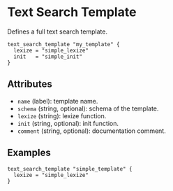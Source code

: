 # Text Search Template

Defines a full text search template.

```hcl
text_search_template "my_template" {
  lexize = "simple_lexize"
  init   = "simple_init"
}
```

## Attributes
- `name` (label): template name.
- `schema` (string, optional): schema of the template.
- `lexize` (string): lexize function.
- `init` (string, optional): init function.
- `comment` (string, optional): documentation comment.

## Examples

```hcl
text_search_template "simple_template" {
  lexize = "simple_lexize"
}
```
